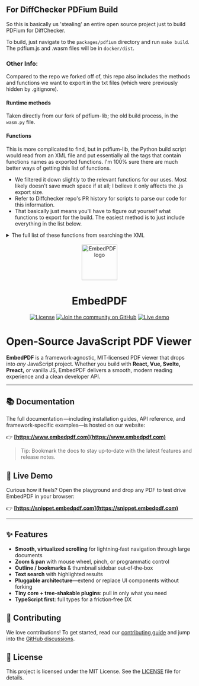 ## For DiffChecker PDFium Build
So this is basically us 'stealing' an entire open source project just to build PDFium for DiffChecker.

To build, just navigate to the `packages/pdfium` directory and run `make build`. The pdfium.js and .wasm files will be in `docker/dist`.

### Other Info:
Compared to the repo we forked off of, this repo also includes the methods and functions we want to export in the txt files (which were previously hidden by .gitignore).

#### Runtime methods
Taken directly from our fork of pdfium-lib; the old build process, in the `wasm.py` file.
#### Functions
This is more complicated to find, but in pdfium-lib, the Python build script would read from an XML file and put essentially all the tags that contain functions names as exported functions. I'm 100% sure there are much better ways of getting this list of functions.
- We filtered it down slightly to the relevant functions for our uses. Most likely doesn't save much space if at all; I believe it only affects the .js export size.
- Refer to Diffchecker repo's PR history for scripts to parse our code for this information.
- That basically just means you'll have to figure out yourself what functions to export for the build. The easiest method is to just include everything in the list below.


<details>
<summary>The full list of these functions from searching the XML</summary>

```
Text='FPDFAnnot_IsSupportedSubtype'
Text='FPDFPage_CreateAnnot'
Text='FPDFPage_GetAnnotCount'
Text='FPDFPage_GetAnnot'
Text='FPDFPage_GetAnnotIndex'
Text='FPDFPage_CloseAnnot'
Text='FPDFPage_RemoveAnnot'
Text='FPDFAnnot_GetSubtype'
Text='FPDFAnnot_IsObjectSupportedSubtype'
Text='FPDFAnnot_UpdateObject'
Text='FPDFAnnot_AddInkStroke'
Text='FPDFAnnot_RemoveInkList'
Text='FPDFAnnot_AppendObject'
Text='FPDFAnnot_GetObjectCount'
Text='FPDFAnnot_GetObject'
Text='FPDFAnnot_RemoveObject'
Text='FPDFAnnot_SetColor'
Text='FPDFAnnot_GetColor'
Text='FPDFAnnot_HasAttachmentPoints'
Text='FPDFAnnot_SetAttachmentPoints'
Text='FPDFAnnot_AppendAttachmentPoints'
Text='FPDFAnnot_CountAttachmentPoints'
Text='FPDFAnnot_GetAttachmentPoints'
Text='FPDFAnnot_SetRect'
Text='FPDFAnnot_GetRect'
Text='FPDFAnnot_GetVertices'
Text='FPDFAnnot_GetInkListCount'
Text='FPDFAnnot_GetInkListPath'
Text='FPDFAnnot_GetLine'
Text='FPDFAnnot_SetBorder'
Text='FPDFAnnot_GetBorder'
Text='FPDFAnnot_GetFormAdditionalActionJavaScript'
Text='FPDFAnnot_HasKey'
Text='FPDFAnnot_GetValueType'
Text='FPDFAnnot_SetStringValue'
Text='FPDFAnnot_GetStringValue'
Text='FPDFAnnot_GetNumberValue'
Text='FPDFAnnot_SetAP'
Text='FPDFAnnot_GetAP'
Text='FPDFAnnot_GetLinkedAnnot'
Text='FPDFAnnot_GetFlags'
Text='FPDFAnnot_SetFlags'
Text='FPDFAnnot_GetFormFieldFlags'
Text='FPDFAnnot_GetFormFieldAtPoint'
Text='FPDFAnnot_GetFormFieldName'
Text='FPDFAnnot_GetFormFieldAlternateName'
Text='FPDFAnnot_GetFormFieldType'
Text='FPDFAnnot_GetFormFieldValue'
Text='FPDFAnnot_GetOptionCount'
Text='FPDFAnnot_GetOptionLabel'
Text='FPDFAnnot_IsOptionSelected'
Text='FPDFAnnot_GetFontSize'
Text='FPDFAnnot_GetFontColor'
Text='FPDFAnnot_IsChecked'
Text='FPDFAnnot_SetFocusableSubtypes'
Text='FPDFAnnot_GetFocusableSubtypesCount'
Text='FPDFAnnot_GetFocusableSubtypes'
Text='FPDFAnnot_GetLink'
Text='FPDFAnnot_GetFormControlCount'
Text='FPDFAnnot_GetFormControlIndex'
Text='FPDFAnnot_GetFormFieldExportValue'
Text='FPDFAnnot_SetURI'
Text='FPDFAnnot_GetFileAttachment'
Text='FPDFAnnot_AddFileAttachment'
Text='FPDFDoc_GetAttachmentCount'
Text='FPDFDoc_AddAttachment'
Text='FPDFDoc_GetAttachment'
Text='FPDFDoc_DeleteAttachment'
Text='FPDFAttachment_GetName'
Text='FPDFAttachment_HasKey'
Text='FPDFAttachment_GetValueType'
Text='FPDFAttachment_SetStringValue'
Text='FPDFAttachment_GetStringValue'
Text='FPDFAttachment_SetFile'
Text='FPDFAttachment_GetFile'
Text='FPDFCatalog_IsTagged'
Text='FPDFCatalog_SetLanguage'
Text='FPDFAvail_Create'
Text='FPDFAvail_Destroy'
Text='FPDFAvail_IsDocAvail'
Text='FPDFAvail_GetDocument'
Text='FPDFAvail_GetFirstPageNum'
Text='FPDFAvail_IsPageAvail'
Text='FPDFAvail_IsFormAvail'
Text='FPDFAvail_IsLinearized'
Text='FPDFBookmark_GetFirstChild'
Text='FPDFBookmark_GetNextSibling'
Text='FPDFBookmark_GetTitle'
Text='FPDFBookmark_GetCount'
Text='FPDFBookmark_Find'
Text='FPDFBookmark_GetDest'
Text='FPDFBookmark_GetAction'
Text='FPDFAction_GetType'
Text='FPDFAction_GetDest'
Text='FPDFAction_GetFilePath'
Text='FPDFAction_GetURIPath'
Text='FPDFDest_GetDestPageIndex'
Text='FPDFDest_GetView'
Text='FPDFDest_GetLocationInPage'
Text='FPDFLink_GetLinkAtPoint'
Text='FPDFLink_GetLinkZOrderAtPoint'
Text='FPDFLink_GetDest'
Text='FPDFLink_GetAction'
Text='FPDFLink_Enumerate'
Text='FPDFLink_GetAnnot'
Text='FPDFLink_GetAnnotRect'
Text='FPDFLink_CountQuadPoints'
Text='FPDFLink_GetQuadPoints'
Text='FPDF_GetPageAAction'
Text='FPDF_GetFileIdentifier'
Text='FPDF_GetMetaText'
Text='FPDF_GetPageLabel'
Text='FPDF_CreateNewDocument'
Text='FPDFPage_New'
Text='FPDFPage_Delete'
Text='FPDF_MovePages'
Text='FPDFPage_GetRotation'
Text='FPDFPage_SetRotation'
Text='FPDFPage_InsertObject'
Text='FPDFPage_RemoveObject'
Text='FPDFPage_CountObjects'
Text='FPDFPage_GetObject'
Text='FPDFPage_HasTransparency'
Text='FPDFPage_GenerateContent'
Text='FPDFPageObj_Destroy'
Text='FPDFPageObj_HasTransparency'
Text='FPDFPageObj_GetType'
Text='FPDFPageObj_GetIsActive'
Text='FPDFPageObj_SetIsActive'
Text='FPDFPageObj_Transform'
Text='FPDFPageObj_TransformF'
Text='FPDFPageObj_GetMatrix'
Text='FPDFPageObj_SetMatrix'
Text='FPDFPage_TransformAnnots'
Text='FPDFPageObj_NewImageObj'
Text='FPDFPageObj_GetMarkedContentID'
Text='FPDFPageObj_CountMarks'
Text='FPDFPageObj_GetMark'
Text='FPDFPageObj_AddMark'
Text='FPDFPageObj_RemoveMark'
Text='FPDFPageObjMark_GetName'
Text='FPDFPageObjMark_CountParams'
Text='FPDFPageObjMark_GetParamKey'
Text='FPDFPageObjMark_GetParamValueType'
Text='FPDFPageObjMark_GetParamIntValue'
Text='FPDFPageObjMark_GetParamStringValue'
Text='FPDFPageObjMark_GetParamBlobValue'
Text='FPDFPageObjMark_SetIntParam'
Text='FPDFPageObjMark_SetStringParam'
Text='FPDFPageObjMark_SetBlobParam'
Text='FPDFPageObjMark_RemoveParam'
Text='FPDFImageObj_LoadJpegFile'
Text='FPDFImageObj_LoadJpegFileInline'
Text='FPDFImageObj_SetMatrix'
Text='FPDFImageObj_SetBitmap'
Text='FPDFImageObj_GetBitmap'
Text='FPDFImageObj_GetRenderedBitmap'
Text='FPDFImageObj_GetImageDataDecoded'
Text='FPDFImageObj_GetImageDataRaw'
Text='FPDFImageObj_GetImageFilterCount'
Text='FPDFImageObj_GetImageFilter'
Text='FPDFImageObj_GetImageMetadata'
Text='FPDFImageObj_GetImagePixelSize'
Text='FPDFImageObj_GetIccProfileDataDecoded'
Text='FPDFPageObj_CreateNewPath'
Text='FPDFPageObj_CreateNewRect'
Text='FPDFPageObj_GetBounds'
Text='FPDFPageObj_GetRotatedBounds'
Text='FPDFPageObj_SetBlendMode'
Text='FPDFPageObj_SetStrokeColor'
Text='FPDFPageObj_GetStrokeColor'
Text='FPDFPageObj_SetStrokeWidth'
Text='FPDFPageObj_GetStrokeWidth'
Text='FPDFPageObj_GetLineJoin'
Text='FPDFPageObj_SetLineJoin'
Text='FPDFPageObj_GetLineCap'
Text='FPDFPageObj_SetLineCap'
Text='FPDFPageObj_SetFillColor'
Text='FPDFPageObj_GetFillColor'
Text='FPDFPageObj_GetDashPhase'
Text='FPDFPageObj_SetDashPhase'
Text='FPDFPageObj_GetDashCount'
Text='FPDFPageObj_GetDashArray'
Text='FPDFPageObj_SetDashArray'
Text='FPDFPath_CountSegments'
Text='FPDFPath_GetPathSegment'
Text='FPDFPathSegment_GetPoint'
Text='FPDFPathSegment_GetType'
Text='FPDFPathSegment_GetClose'
Text='FPDFPath_MoveTo'
Text='FPDFPath_LineTo'
Text='FPDFPath_BezierTo'
Text='FPDFPath_Close'
Text='FPDFPath_SetDrawMode'
Text='FPDFPath_GetDrawMode'
Text='FPDFPageObj_NewTextObj'
Text='FPDFText_SetText'
Text='FPDFText_SetCharcodes'
Text='FPDFText_LoadFont'
Text='FPDFText_LoadStandardFont'
Text='FPDFText_LoadCidType2Font'
Text='FPDFTextObj_GetFontSize'
Text='FPDFFont_Close'
Text='FPDFPageObj_CreateTextObj'
Text='FPDFTextObj_GetTextRenderMode'
Text='FPDFTextObj_SetTextRenderMode'
Text='FPDFTextObj_GetText'
Text='FPDFTextObj_GetRenderedBitmap'
Text='FPDFTextObj_GetFont'
Text='FPDFFont_GetBaseFontName'
Text='FPDFFont_GetFamilyName'
Text='FPDFFont_GetFontData'
Text='FPDFFont_GetIsEmbedded'
Text='FPDFFont_GetFlags'
Text='FPDFFont_GetWeight'
Text='FPDFFont_GetItalicAngle'
Text='FPDFFont_GetAscent'
Text='FPDFFont_GetDescent'
Text='FPDFFont_GetGlyphWidth'
Text='FPDFFont_GetGlyphPath'
Text='FPDFGlyphPath_CountGlyphSegments'
Text='FPDFGlyphPath_GetGlyphPathSegment'
Text='FPDFFormObj_CountObjects'
Text='FPDFFormObj_GetObject'
Text='FSDK_SetUnSpObjProcessHandler'
Text='FSDK_SetTimeFunction'
Text='FSDK_SetLocaltimeFunction'
Text='FPDFDoc_GetPageMode'
Text='FPDFPage_Flatten'
Text='FPDFDOC_InitFormFillEnvironment'
Text='FPDFDOC_ExitFormFillEnvironment'
Text='FORM_OnAfterLoadPage'
Text='FORM_OnBeforeClosePage'
Text='FORM_DoDocumentJSAction'
Text='FORM_DoDocumentOpenAction'
Text='FORM_DoDocumentAAction'
Text='FORM_DoPageAAction'
Text='FORM_OnMouseMove'
Text='FORM_OnMouseWheel'
Text='FORM_OnFocus'
Text='FORM_OnLButtonDown'
Text='FORM_OnRButtonDown'
Text='FORM_OnLButtonUp'
Text='FORM_OnRButtonUp'
Text='FORM_OnLButtonDoubleClick'
Text='FORM_OnKeyDown'
Text='FORM_OnKeyUp'
Text='FORM_OnChar'
Text='FORM_GetFocusedText'
Text='FORM_GetSelectedText'
Text='FORM_ReplaceAndKeepSelection'
Text='FORM_ReplaceSelection'
Text='FORM_SelectAllText'
Text='FORM_CanUndo'
Text='FORM_CanRedo'
Text='FORM_Undo'
Text='FORM_Redo'
Text='FORM_ForceToKillFocus'
Text='FORM_GetFocusedAnnot'
Text='FORM_SetFocusedAnnot'
Text='FPDFPage_HasFormFieldAtPoint'
Text='FPDFPage_FormFieldZOrderAtPoint'
Text='FPDF_SetFormFieldHighlightColor'
Text='FPDF_SetFormFieldHighlightAlpha'
Text='FPDF_RemoveFormFieldHighlight'
Text='FPDF_FFLDraw'
Text='FPDF_GetFormType'
Text='FORM_SetIndexSelected'
Text='FORM_IsIndexSelected'
Text='FPDF_LoadXFA'
Text='FPDFDoc_GetJavaScriptActionCount'
Text='FPDFDoc_GetJavaScriptAction'
Text='FPDFDoc_CloseJavaScriptAction'
Text='FPDFJavaScriptAction_GetName'
Text='FPDFJavaScriptAction_GetScript'
Text='FPDF_ImportPagesByIndex'
Text='FPDF_ImportPages'
Text='FPDF_ImportNPagesToOne'
Text='FPDF_NewXObjectFromPage'
Text='FPDF_CloseXObject'
Text='FPDF_NewFormObjectFromXObject'
Text='FPDF_CopyViewerPreferences'
Text='FPDF_RenderPageBitmapWithColorScheme_Start'
Text='FPDF_RenderPageBitmap_Start'
Text='FPDF_RenderPage_Continue'
Text='FPDF_RenderPage_Close'
Text='FPDF_SaveAsCopy'
Text='FPDF_SaveWithVersion'
Text='FPDFText_GetCharIndexFromTextIndex'
Text='FPDFText_GetTextIndexFromCharIndex'
Text='FPDF_GetSignatureCount'
Text='FPDF_GetSignatureObject'
Text='FPDFSignatureObj_GetContents'
Text='FPDFSignatureObj_GetByteRange'
Text='FPDFSignatureObj_GetSubFilter'
Text='FPDFSignatureObj_GetReason'
Text='FPDFSignatureObj_GetTime'
Text='FPDFSignatureObj_GetDocMDPPermission'
Text='FPDF_StructTree_GetForPage'
Text='FPDF_StructTree_Close'
Text='FPDF_StructTree_CountChildren'
Text='FPDF_StructTree_GetChildAtIndex'
Text='FPDF_StructElement_GetAltText'
Text='FPDF_StructElement_GetActualText'
Text='FPDF_StructElement_GetID'
Text='FPDF_StructElement_GetLang'
Text='FPDF_StructElement_GetStringAttribute'
Text='FPDF_StructElement_GetMarkedContentID'
Text='FPDF_StructElement_GetType'
Text='FPDF_StructElement_GetObjType'
Text='FPDF_StructElement_GetTitle'
Text='FPDF_StructElement_CountChildren'
Text='FPDF_StructElement_GetChildAtIndex'
Text='FPDF_StructElement_GetChildMarkedContentID'
Text='FPDF_StructElement_GetParent'
Text='FPDF_StructElement_GetAttributeCount'
Text='FPDF_StructElement_GetAttributeAtIndex'
Text='FPDF_StructElement_Attr_GetCount'
Text='FPDF_StructElement_Attr_GetName'
Text='FPDF_StructElement_Attr_GetValue'
Text='FPDF_StructElement_Attr_GetType'
Text='FPDF_StructElement_Attr_GetBooleanValue'
Text='FPDF_StructElement_Attr_GetNumberValue'
Text='FPDF_StructElement_Attr_GetStringValue'
Text='FPDF_StructElement_Attr_GetBlobValue'
Text='FPDF_StructElement_Attr_CountChildren'
Text='FPDF_StructElement_Attr_GetChildAtIndex'
Text='FPDF_StructElement_GetMarkedContentIdCount'
Text='FPDF_StructElement_GetMarkedContentIdAtIndex'
Text='FPDF_GetDefaultTTFMap'
Text='FPDF_GetDefaultTTFMapCount'
Text='FPDF_GetDefaultTTFMapEntry'
Text='FPDF_AddInstalledFont'
Text='FPDF_SetSystemFontInfo'
Text='FPDF_GetDefaultSystemFontInfo'
Text='FPDF_FreeDefaultSystemFontInfo'
Text='FPDFText_LoadPage'
Text='FPDFText_ClosePage'
Text='FPDFText_CountChars'
Text='FPDFText_GetUnicode'
Text='FPDFText_GetTextObject'
Text='FPDFText_IsGenerated'
Text='FPDFText_IsHyphen'
Text='FPDFText_HasUnicodeMapError'
Text='FPDFText_GetFontSize'
Text='FPDFText_GetFontInfo'
Text='FPDFText_GetFontWeight'
Text='FPDFText_GetFillColor'
Text='FPDFText_GetStrokeColor'
Text='FPDFText_GetCharAngle'
Text='FPDFText_GetCharBox'
Text='FPDFText_GetLooseCharBox'
Text='FPDFText_GetMatrix'
Text='FPDFText_GetCharOrigin'
Text='FPDFText_GetCharIndexAtPos'
Text='FPDFText_GetText'
Text='FPDFText_CountRects'
Text='FPDFText_GetRect'
Text='FPDFText_GetBoundedText'
Text='FPDFText_FindStart'
Text='FPDFText_FindNext'
Text='FPDFText_FindPrev'
Text='FPDFText_GetSchResultIndex'
Text='FPDFText_GetSchCount'
Text='FPDFText_FindClose'
Text='FPDFLink_LoadWebLinks'
Text='FPDFLink_CountWebLinks'
Text='FPDFLink_GetURL'
Text='FPDFLink_CountRects'
Text='FPDFLink_GetRect'
Text='FPDFLink_GetTextRange'
Text='FPDFLink_CloseWebLinks'
Text='FPDFPage_GetDecodedThumbnailData'
Text='FPDFPage_GetRawThumbnailData'
Text='FPDFPage_GetThumbnailAsBitmap'
Text='FPDFPage_SetMediaBox'
Text='FPDFPage_SetCropBox'
Text='FPDFPage_SetBleedBox'
Text='FPDFPage_SetTrimBox'
Text='FPDFPage_SetArtBox'
Text='FPDFPage_GetMediaBox'
Text='FPDFPage_GetCropBox'
Text='FPDFPage_GetBleedBox'
Text='FPDFPage_GetTrimBox'
Text='FPDFPage_GetArtBox'
Text='FPDFPage_TransFormWithClip'
Text='FPDFPageObj_TransformClipPath'
Text='FPDFPageObj_GetClipPath'
Text='FPDFClipPath_CountPaths'
Text='FPDFClipPath_CountPathSegments'
Text='FPDFClipPath_GetPathSegment'
Text='FPDF_CreateClipPath'
Text='FPDF_DestroyClipPath'
Text='FPDFPage_InsertClipPath'
Text='FPDF_InitLibraryWithConfig'
Text='FPDF_InitLibrary'
Text='FPDF_DestroyLibrary'
Text='FPDF_SetSandBoxPolicy'
Text='FPDF_LoadDocument'
Text='FPDF_LoadMemDocument'
Text='FPDF_LoadMemDocument64'
Text='FPDF_LoadCustomDocument'
Text='FPDF_GetFileVersion'
Text='FPDF_GetLastError'
Text='FPDF_DocumentHasValidCrossReferenceTable'
Text='FPDF_GetTrailerEnds'
Text='FPDF_GetDocPermissions'
Text='FPDF_GetDocUserPermissions'
Text='FPDF_GetSecurityHandlerRevision'
Text='FPDF_GetPageCount'
Text='FPDF_LoadPage'
Text='FPDF_GetPageWidthF'
Text='FPDF_GetPageWidth'
Text='FPDF_GetPageHeightF'
Text='FPDF_GetPageHeight'
Text='FPDF_GetPageBoundingBox'
Text='FPDF_GetPageSizeByIndexF'
Text='FPDF_GetPageSizeByIndex'
Text='FPDF_RenderPageBitmap'
Text='FPDF_RenderPageBitmapWithMatrix'
Text='FPDF_ClosePage'
Text='FPDF_CloseDocument'
Text='FPDF_DeviceToPage'
Text='FPDF_PageToDevice'
Text='FPDFBitmap_Create'
Text='FPDFBitmap_CreateEx'
Text='FPDFBitmap_GetFormat'
Text='FPDFBitmap_FillRect'
Text='FPDFBitmap_GetBuffer'
Text='FPDFBitmap_GetWidth'
Text='FPDFBitmap_GetHeight'
Text='FPDFBitmap_GetStride'
Text='FPDFBitmap_Destroy'
Text='FPDF_VIEWERREF_GetPrintScaling'
Text='FPDF_VIEWERREF_GetNumCopies'
Text='FPDF_VIEWERREF_GetPrintPageRange'
Text='FPDF_VIEWERREF_GetPrintPageRangeCount'
Text='FPDF_VIEWERREF_GetPrintPageRangeElement'
Text='FPDF_VIEWERREF_GetDuplex'
Text='FPDF_VIEWERREF_GetName'
Text='FPDF_CountNamedDests'
Text='FPDF_GetNamedDestByName'
Text='FPDF_GetNamedDest'
Text='FPDF_GetXFAPacketCount'
Text='FPDF_GetXFAPacketName'
Text='FPDF_GetXFAPacketContent'
```
</details>
<br/>

<div align="center">
  <a href="https://www.embedpdf.com">
    <img alt="EmbedPDF logo" src="https://www.embedpdf.com/logo-192.png" height="96">
  </a>

  <h1>EmbedPDF</h1>

  <!-- Badges -->

  <a href="https://github.com/embedpdf/embed-pdf-viewer/blob/main/LICENSE"><img alt="License" src="https://img.shields.io/npm/l/@embedpdf/pdfium.svg?style=for-the-badge&labelColor=000000"></a>
  <a href="https://github.com/embedpdf/embed-pdf-viewer/discussions"><img alt="Join the community on GitHub" src="https://img.shields.io/badge/Join%20the%20community-blueviolet.svg?style=for-the-badge&labelColor=000000"></a>
  <a href="https://snippet.embedpdf.com/"><img alt="Live demo" src="https://img.shields.io/badge/Try%20the%20Live%20Demo-ff1493.svg?style=for-the-badge&labelColor=000000"></a>
</div>

# Open‑Source JavaScript PDF Viewer

**EmbedPDF** is a framework‑agnostic, MIT‑licensed PDF viewer that drops into *any* JavaScript project. Whether you build with **React, Vue, Svelte, Preact,** or vanilla JS, EmbedPDF delivers a smooth, modern reading experience and a clean developer API.

---

## 📚 Documentation

The full documentation —including installation guides, API reference, and framework‑specific examples—is hosted on our website:

👉 **[https://www.embedpdf.com](https://www.embedpdf.com)**

> Tip: Bookmark the docs to stay up‑to‑date with the latest features and release notes.

## 🚀 Live Demo

Curious how it feels? Open the playground and drop any PDF to test drive EmbedPDF in your browser:

👉 **[https://snippet.embedpdf.com](https://snippet.embedpdf.com)**

---

## ✨ Features

* **Smooth, virtualized scrolling** for lightning‑fast navigation through large documents
* **Zoom & pan** with mouse wheel, pinch, or programmatic control
* **Outline / bookmarks** & thumbnail sidebar out‑of‑the‑box
* **Text search** with highlighted results
* **Pluggable architecture**—extend or replace UI components without forking
* **Tiny core + tree‑shakable plugins**: pull in only what you need
* **TypeScript first**: full types for a friction‑free DX

## 🤝 Contributing

We love contributions! To get started, read our [contributing guide](CONTRIBUTING.md) and jump into the [GitHub discussions](https://github.com/embedpdf/embed-pdf-viewer/discussions).

## 📄 License

This project is licensed under the MIT License. See the [LICENSE](LICENSE) file for details.
